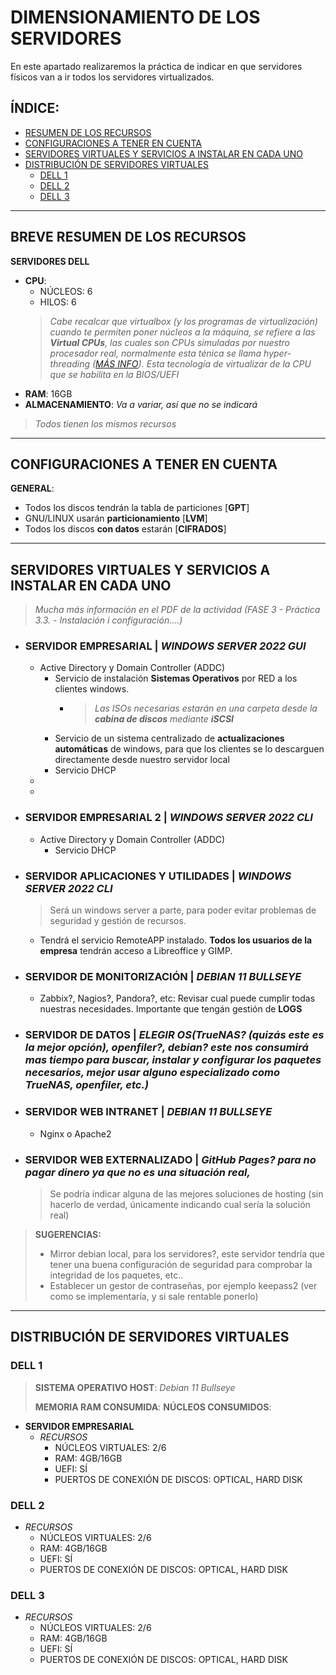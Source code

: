 # DIMENSIONAMIENTO DE LOS SERVIDORES

En este apartado realizaremos la práctica de indicar en que servidores físicos van a ir todos los servidores virtualizados.

## ÍNDICE:
- [RESUMEN DE LOS RECURSOS](#breve-resumen-de-los-recursos)
- [CONFIGURACIONES A TENER EN CUENTA](#configuraciones-a-tener-en-cuenta)
- [SERVIDORES VIRTUALES Y SERVICIOS A INSTALAR EN CADA UNO](#servidores-virtuales-y-servicios-a-instalar-en-cada-uno)
- [DISTRIBUCIÓN DE SERVIDORES VIRTUALES](#distribución-de-servidores-virtuales)
  - [DELL 1](#dell-1)
  - [DELL 2](#dell-2)
  - [DELL 3](#dell-3)

---

## BREVE RESUMEN DE LOS RECURSOS

**SERVIDORES DELL**

- **CPU**: 
  - NÚCLEOS: 6
  - HILOS: 6
  > _Cabe recalcar que virtualbox (y los programas de virtualización) cuando te permiten poner núcleos a la máquina, se refiere a las **Virtual CPUs**, las cuales son CPUs simuladas por nuestro procesador real, normalmente esta ténica se llama hyper-threading ([MÁS INFO](https://www.ibm.com/docs/en/power8?topic=processors-virtual)). Esta tecnología de virtualizar de la CPU que se habilita en la BIOS/UEFI_
- **RAM**: 16GB
- **ALMACENAMIENTO**: _Va a variar, así que no se indicará_

> _Todos tienen los mismos recursos_

---

## CONFIGURACIONES A TENER EN CUENTA

**GENERAL**:
- Todos los discos tendrán la tabla de particiones [**GPT**]
- GNU/LINUX usarán **particionamiento** [**LVM**]
- Todos los discos **con datos** estarán [**CIFRADOS**]

---

## SERVIDORES VIRTUALES Y SERVICIOS A INSTALAR EN CADA UNO

> _Mucha más información en el PDF de la actividad (FASE 3 - Práctica 3.3. - Instalación i configuración....)_

- ### SERVIDOR EMPRESARIAL | _WINDOWS SERVER 2022 GUI_
  - Active Directory y Domain Controller (ADDC)
    - Servicio de instalación **Sistemas Operativos** por RED a los clientes windows.
      - > _Las ISOs necesarias estarán en una carpeta desde la **cabina de discos** mediante **iSCSI**_
    - Servicio de un sistema centralizado de **actualizaciones automáticas** de windows, para que los clientes se lo descarguen directamente desde nuestro servidor local
    - Servicio DHCP
  - 
  - 

- ### SERVIDOR EMPRESARIAL 2 | _WINDOWS SERVER 2022 CLI_
  - Active Directory y Domain Controller (ADDC)
    - Servicio DHCP

- ### SERVIDOR APLICACIONES Y UTILIDADES | _WINDOWS SERVER 2022 CLI_
  > Será un windows server a parte, para poder evitar problemas de seguridad y gestión de recursos.
  - Tendrá el servicio RemoteAPP instalado. **Todos los usuarios de la empresa** tendrán acceso a Libreoffice y GIMP.

- ### SERVIDOR DE MONITORIZACIÓN | _DEBIAN 11 BULLSEYE_
  - Zabbix?, Nagios?, Pandora?, etc: Revisar cual puede cumplir todas nuestras necesidades. Importante que tengán gestión de **LOGS**

- ### SERVIDOR DE DATOS | _ELEGIR OS(TrueNAS? (quizás este es la mejor opción), openfiler?, debian? este nos consumirá mas tiempo para buscar, instalar y configurar los paquetes necesarios, mejor usar alguno especializado como TrueNAS, openfiler, etc.)_

- ### SERVIDOR WEB INTRANET | _DEBIAN 11 BULLSEYE_
  - Nginx o Apache2

- ### SERVIDOR WEB EXTERNALIZADO | _GitHub Pages? para no pagar dinero ya que no es una situación real,_
  > Se podría indicar alguna de las mejores soluciones de hosting (sin hacerlo de verdad, únicamente indicando cual sería la solución real)


> **SUGERENCIAS:**
> - Mirror debian local, para los servidores?, este servidor tendría que tener una buena configuración de seguridad para comprobar la integridad de los paquetes, etc..
> - Establecer un gestor de contraseñas, por ejemplo keepass2 (ver como se implementaría, y si sale rentable ponerlo)

---

## DISTRIBUCIÓN DE SERVIDORES VIRTUALES

<!-- 
RECORDAR INDICAR LO SIGUIENTE EN ESTE APARTADO: 
- recursos que va a consumir cada máquina virtual (cores virtuales, ram, calidad gráfica, UEFI, discos habilitados [hard disk, network, optical, etc])
- Indicar el SISTEMA OPERATIVO DEL HOST donde irá virtualbox instalado
-->

### DELL 1

> **SISTEMA OPERATIVO HOST**: _Debian 11 Bullseye_
> 
> **MEMORIA RAM CONSUMIDA**: 
> **NÚCLEOS CONSUMIDOS**: 


- **SERVIDOR EMPRESARIAL**
  - _RECURSOS_
    - NÚCLEOS VIRTUALES: 2/6
    - RAM: 4GB/16GB
    - UEFI: SÍ
    - PUERTOS DE CONEXIÓN DE DISCOS: OPTICAL, HARD DISK

### DELL 2
 - _RECURSOS_
    - NÚCLEOS VIRTUALES: 2/6
    - RAM: 4GB/16GB
    - UEFI: SÍ
    - PUERTOS DE CONEXIÓN DE DISCOS: OPTICAL, HARD DISK

### DELL 3
 - _RECURSOS_
    - NÚCLEOS VIRTUALES: 2/6
    - RAM: 4GB/16GB
    - UEFI: SÍ
    - PUERTOS DE CONEXIÓN DE DISCOS: OPTICAL, HARD DISK
